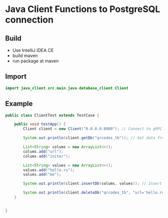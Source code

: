 # Java Client Functions to PostgreSQL connection
## Build
- Use IntelliJ IDEA CE
- build maven
- run package at maven
## Import
```java
import java_client.src.main.java.database_client.Client
```
## Example
```java
public class ClientTest extends TestCase {

    public void testApp() {
        Client client = new Client("0.0.0.0:8080"); // Connect to gRPC Server

        System.out.println(client.getDb("qrcodes_tb")); // Get data from Server PostgreSQL

        List<String> colums = new ArrayList<>();
        colums.add("url");
        colums.add("initer");

        List<String> values = new ArrayList<>();
        values.add("hello.ru");
        values.add("me");

        System.out.println(client.insertDb(colums, values)); // Insert into Server PostgreSQL

        System.out.println(client.deleteDb("qrcodes_tb", "url='hello.ru'")); //Delete from Server PostgreSQL
    }


}
```
